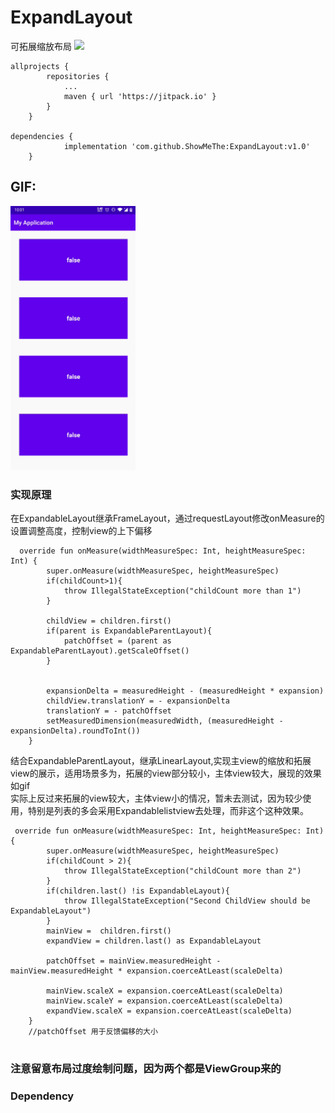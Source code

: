 # ExpandLayout
可拓展缩放布局 [![](https://jitpack.io/v/ShowMeThe/ExpandLayout.svg)](https://jitpack.io/#ShowMeThe/ExpandLayout)
```
allprojects {
		repositories {
			...
			maven { url 'https://jitpack.io' }
		}
	}
  
dependencies {
	        implementation 'com.github.ShowMeThe:ExpandLayout:v1.0'
	}
```

## GIF:
<img src="https://github.com/ShowMeThe/ExpandLayout/blob/master/gif/2020517.gif" alt = "gif" width = "200"/> 

### 实现原理
在ExpandableLayout继承FrameLayout，通过requestLayout修改onMeasure的设置调整高度，控制view的上下偏移
```
  override fun onMeasure(widthMeasureSpec: Int, heightMeasureSpec: Int) {
        super.onMeasure(widthMeasureSpec, heightMeasureSpec)
        if(childCount>1){
            throw IllegalStateException("childCount more than 1")
        }

        childView = children.first()
        if(parent is ExpandableParentLayout){
            patchOffset = (parent as ExpandableParentLayout).getScaleOffset()
        }


        expansionDelta = measuredHeight - (measuredHeight * expansion)
        childView.translationY = - expansionDelta
        translationY = - patchOffset
        setMeasuredDimension(measuredWidth, (measuredHeight - expansionDelta).roundToInt())
    }

```
结合ExpandableParentLayout，继承LinearLayout,实现主view的缩放和拓展view的展示，适用场景多为，拓展的view部分较小，主体view较大，展现的效果如gif</br>
实际上反过来拓展的view较大，主体view小的情况，暂未去测试，因为较少使用，特别是列表的多会采用Expandablelistview去处理，而非这个这种效果。
```
 override fun onMeasure(widthMeasureSpec: Int, heightMeasureSpec: Int) {
        super.onMeasure(widthMeasureSpec, heightMeasureSpec)
        if(childCount > 2){
            throw IllegalStateException("childCount more than 2")
        }
        if(children.last() !is ExpandableLayout){
            throw IllegalStateException("Second ChildView should be ExpandableLayout")
        }
        mainView =  children.first()
        expandView = children.last() as ExpandableLayout

        patchOffset = mainView.measuredHeight - mainView.measuredHeight * expansion.coerceAtLeast(scaleDelta)

        mainView.scaleX = expansion.coerceAtLeast(scaleDelta)
        mainView.scaleY = expansion.coerceAtLeast(scaleDelta)
        expandView.scaleX = expansion.coerceAtLeast(scaleDelta)
    }
    //patchOffset 用于反馈偏移的大小
    
```
### 注意留意布局过度绘制问题，因为两个都是ViewGroup来的

### Dependency


